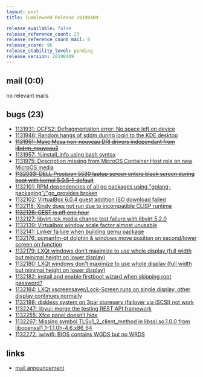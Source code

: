 ```yaml
---
layout: post
title: Tumbleweed Release 20190409

release_available: false
release_reference_count: 23
release_reference_count_mail: 0
release_score: 96
release_stability_level: pending
release_version: 20190409
---
```


## mail (0:0)

no relevant mails

## bugs (23)

<!--more-->

- [1131931: OCFS2:  Defragmentation error: No space left on device](https://bugzilla.opensuse.org/show_bug.cgi?id=1131931)
- [1131946: Random hangs of sddm during login to the KDE desktop](https://bugzilla.opensuse.org/show_bug.cgi?id=1131946)
- ~~[1131951: Make Mesa non-nouveau DRI drivers independant from libdrm_nouveau2](https://bugzilla.opensuse.org/show_bug.cgi?id=1131951)~~
- [1131957: %install_info using bash syntax](https://bugzilla.opensuse.org/show_bug.cgi?id=1131957)
- [1131975: Description missing from MicroOS Container Host role on new MicroOS media](https://bugzilla.opensuse.org/show_bug.cgi?id=1131975)
- ~~[1132033: DELL Precision 5530 laptop screen enters black screen during boot with kernel 5.0.5-1-default](https://bugzilla.opensuse.org/show_bug.cgi?id=1132033)~~
- [1132101: RPM dependencies of all go packages using "golang-packaging"/"go_provides broken](https://bugzilla.opensuse.org/show_bug.cgi?id=1132101)
- [1132102: VirtualBox 6.0.4 guest addition ISO download failed](https://bugzilla.opensuse.org/show_bug.cgi?id=1132102)
- [1132118: Xindy does not run due to incompatible CLISP runtime](https://bugzilla.opensuse.org/show_bug.cgi?id=1132118)
- ~~[1132126: CEST is off one hour](https://bugzilla.opensuse.org/show_bug.cgi?id=1132126)~~
- [1132127: libvirt-tck media change test failure with libvirt 5.2.0](https://bugzilla.opensuse.org/show_bug.cgi?id=1132127)
- [1132139: Virtualbox window scale factor almost unusable](https://bugzilla.opensuse.org/show_bug.cgi?id=1132139)
- [1132141: Linker failure when building qemu package](https://bugzilla.opensuse.org/show_bug.cgi?id=1132141)
- [1132176: pcmanfm-qt dolphin & windows move position on second/lower screen on function](https://bugzilla.opensuse.org/show_bug.cgi?id=1132176)
- [1132179: LXQt windows don't maximize to use whole display (full width but minimal height on lower display)](https://bugzilla.opensuse.org/show_bug.cgi?id=1132179)
- [1132180: LXQt windows don't maximize to use whole display (full width but minimal height on lower display)](https://bugzilla.opensuse.org/show_bug.cgi?id=1132180)
- [1132182: install and enable firstboot wizard when skipping root password?](https://bugzilla.opensuse.org/show_bug.cgi?id=1132182)
- [1132184: LXQt xscreensaver/Lock-Screen runs on single display, other display continues normally](https://bugzilla.opensuse.org/show_bug.cgi?id=1132184)
- [1132198: diskless system on 3par storeserv (failover via iSCSI) not work](https://bugzilla.opensuse.org/show_bug.cgi?id=1132198)
- [1132247: libyui: merge the testing REST API framework](https://bugzilla.opensuse.org/show_bug.cgi?id=1132247)
- [1132255: Xfce panel doesn’t hide](https://bugzilla.opensuse.org/show_bug.cgi?id=1132255)
- [1132267: Missing symbol TLSv1_2_client_method in libssl.so.1.0.0 from libopenssl1_1-1.1.0h-4.6.x86_64](https://bugzilla.opensuse.org/show_bug.cgi?id=1132267)
- [1132272: iwlwifi: BIOS contains WGDS but no WRDS](https://bugzilla.opensuse.org/show_bug.cgi?id=1132272)



## links

- [mail announcement](https://lists.opensuse.org/opensuse-factory/2019-04/msg00184.html)
